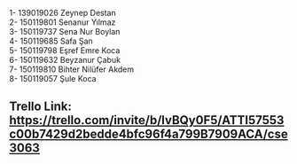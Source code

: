 1-  139019026 Zeynep Destan   
2-  150119801 Senanur Yılmaz  
3-  150119737 Sena Nur Boylan  
4-  150119685 Safa Şan  
5-  150119798 Eşref Emre Koca  
6-  150119632 Beyzanur Çabuk  
7-  150119810 Bihter Nilüfer Akdem  
8-  150119057 Şule Koca  

## Trello Link: https://trello.com/invite/b/lvBQy0F5/ATTI57553c00b7429d2bedde4bfc96f4a799B7909ACA/cse3063
